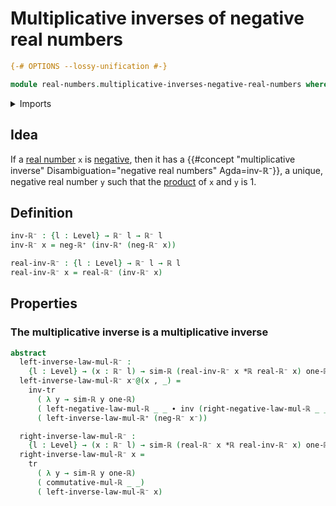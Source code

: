 # Multiplicative inverses of negative real numbers

```agda
{-# OPTIONS --lossy-unification #-}

module real-numbers.multiplicative-inverses-negative-real-numbers where
```

<details><summary>Imports</summary>

```agda
open import foundation.dependent-pair-types
open import foundation.identity-types
open import foundation.transport-along-identifications
open import foundation.universe-levels

open import real-numbers.dedekind-real-numbers
open import real-numbers.multiplication-real-numbers
open import real-numbers.multiplicative-inverses-positive-real-numbers
open import real-numbers.negation-real-numbers
open import real-numbers.negative-real-numbers
open import real-numbers.positive-and-negative-real-numbers
open import real-numbers.rational-real-numbers
open import real-numbers.similarity-real-numbers
```

</details>

## Idea

If a [real number](real-numbers.dedekind-real-numbers.md) `x` is
[negative](real-numbers.negative-real-numbers.md), then it has a
{{#concept "multiplicative inverse" Disambiguation="negative real numbers" Agda=inv-ℝ⁻}},
a unique, negative real number `y` such that the
[product](real-numbers.multiplication-real-numbers.md) of `x` and `y` is 1.

## Definition

```agda
inv-ℝ⁻ : {l : Level} → ℝ⁻ l → ℝ⁻ l
inv-ℝ⁻ x = neg-ℝ⁺ (inv-ℝ⁺ (neg-ℝ⁻ x))

real-inv-ℝ⁻ : {l : Level} → ℝ⁻ l → ℝ l
real-inv-ℝ⁻ x = real-ℝ⁻ (inv-ℝ⁻ x)
```

## Properties

### The multiplicative inverse is a multiplicative inverse

```agda
abstract
  left-inverse-law-mul-ℝ⁻ :
    {l : Level} → (x : ℝ⁻ l) → sim-ℝ (real-inv-ℝ⁻ x *ℝ real-ℝ⁻ x) one-ℝ
  left-inverse-law-mul-ℝ⁻ x⁻@(x , _) =
    inv-tr
      ( λ y → sim-ℝ y one-ℝ)
      ( left-negative-law-mul-ℝ _ _ ∙ inv (right-negative-law-mul-ℝ _ _))
      ( left-inverse-law-mul-ℝ⁺ (neg-ℝ⁻ x⁻))

  right-inverse-law-mul-ℝ⁻ :
    {l : Level} → (x : ℝ⁻ l) → sim-ℝ (real-ℝ⁻ x *ℝ real-inv-ℝ⁻ x) one-ℝ
  right-inverse-law-mul-ℝ⁻ x =
    tr
      ( λ y → sim-ℝ y one-ℝ)
      ( commutative-mul-ℝ _ _)
      ( left-inverse-law-mul-ℝ⁻ x)
```
